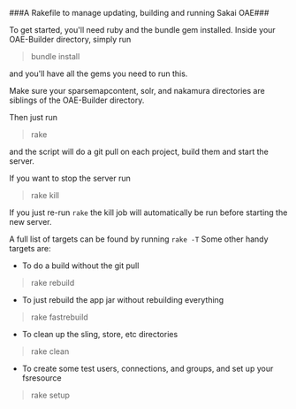 ###A Rakefile to manage updating, building and running Sakai OAE###

To get started, you'll need ruby and the bundle gem installed. Inside your OAE-Builder directory, simply run

> bundle install

and you'll have all the gems you need to run this.

Make sure your sparsemapcontent, solr, and nakamura directories are siblings of the OAE-Builder directory.

Then just run 

> rake

and the script will do a git pull on each project, build them and start the server.

If you want to stop the server run 

> rake kill

If you just re-run `rake` the kill job will automatically be run before starting the new server.

A full list of targets can be found by running `rake -T`
Some other handy targets are:

* To do a build without the git pull

> rake rebuild

* To just rebuild the app jar without rebuilding everything

> rake fastrebuild

* To clean up the sling, store, etc directories

> rake clean

* To create some test users, connections, and groups, and set up your fsresource

> rake setup
